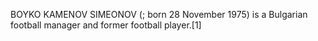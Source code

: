 BOYKO KAMENOV SIMEONOV (; born 28 November 1975) is a Bulgarian football manager and former football player.[1]
